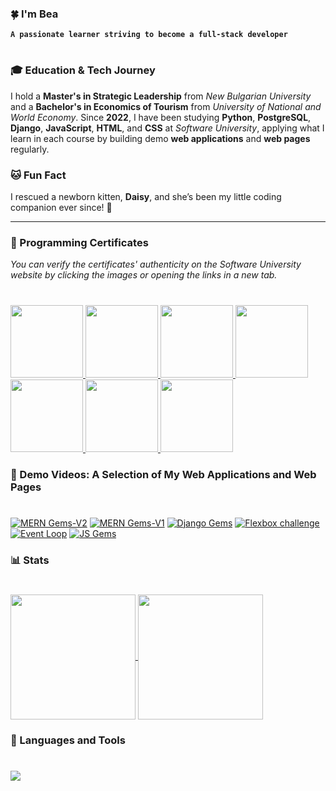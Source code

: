 ### 🍀 I'm Bea

**`A passionate learner striving to become a full-stack developer`**

#

### 🎓 **Education & Tech Journey**

I hold a **Master's in Strategic Leadership** from _New Bulgarian University_ and a **Bachelor's in Economics of Tourism** from _University of National and World Economy_. Since **2022**, I have been studying **Python**, **PostgreSQL**, **Django**, **JavaScript**, **HTML**, and **CSS** at _Software University_, applying what I learn in each course by building demo **web applications** and **web pages** regularly.

### 🐱 **Fun Fact**

I rescued a newborn kitten, **Daisy**, and she’s been my little coding companion ever since! 🐾

---

### 📜 Programming Certificates

*You can verify the certificates' authenticity on the Software University website by clicking the images or opening the links in a new tab.*

#

<p align="left">
    <a href="https://softuni.bg/certificates/details/237923/b3ab2baa" target="_blank">
        <img src="https://res.cloudinary.com/dpgvbozrb/image/upload/v1743784909/htm-and-css_vpqxxa.png" width="116px" />
    </a> 
    <a href="https://softuni.bg/certificates/details/193787/03b13966">
        <img src="https://res.cloudinary.com/dpgvbozrb/image/upload/v1743784909/python-orm_yhdxlc.png" width="116px" />
    </a> 
    <a href="https://softuni.bg/certificates/details/185983/50925b30">
        <img src="https://res.cloudinary.com/dpgvbozrb/image/upload/v1743784909/postgre-sql_rriyf4.png" width="116px" />
    </a> 
    <a href="https://softuni.bg/certificates/details/180855/bb937ca4">
        <img src="https://res.cloudinary.com/dpgvbozrb/image/upload/v1743784909/python-oop_m4xe1d.png" width="116px" />
    </a>
    <a href="https://softuni.bg/certificates/details/173816/2932f905">
        <img src="https://res.cloudinary.com/dpgvbozrb/image/upload/v1743784910/python-advanced_nf2vyc.png" width="116px" />
    </a>
    <a href="https://softuni.bg/certificates/details/167232/525747d6">
        <img src="https://res.cloudinary.com/dpgvbozrb/image/upload/v1743784909/programming-fundamentals_iled2h.png" width="116px" />
    </a>
    <a href="https://softuni.bg/certificates/details/143335/0a97348e">
        <img src="https://res.cloudinary.com/dpgvbozrb/image/upload/v1743784909/programming-basics_wdkqsq.png" width="116px" />
    </a>
    <br>
</p>

### 🎥 Demo Videos: A Selection of My Web Applications and Web Pages

#

[![MERN Gems-V2](https://ytcards.demolab.com/?id=0aPSCCu5VB0&title=MERN+Gems+V2&lang=en&timestamp=0&background_color=%230d1117&title_color=%23ffffff&stats_color=%230d1117&max_title_lines=1&width=250&border_radius=5 "MERN Gems-V2")](https://youtu.be/0aPSCCu5VB0)
[![MERN Gems-V1](https://ytcards.demolab.com/?id=MTtAupdKb5A&title=MERN+Gems+V1&lang=en&timestamp=0&background_color=%230d1117&title_color=%23ffffff&stats_color=%230d1117&max_title_lines=1&width=250&border_radius=5 "MERN Gems-V1")](https://youtu.be/MTtAupdKb5A)
[![Django Gems](https://ytcards.demolab.com/?id=RCQqE-m7bb0&title=Django+Gems&lang=en&timestamp=0&background_color=%230d1117&title_color=%23ffffff&stats_color=%230d1117&max_title_lines=1&width=250&border_radius=5 "Django Gems")](https://youtu.be/RCQqE-m7bb0)
[![Flexbox challenge](https://ytcards.demolab.com/?id=RDATsh-SHCE&title=Flexbox+Challenge&lang=en&timestamp=0&background_color=%230d1117&title_color=%23ffffff&stats_color=%230d1117&max_title_lines=1&width=250&border_radius=5 "Flexbox challenge")](https://youtu.be/RDATsh-SHCE)
[![Event Loop](https://ytcards.demolab.com/?id=LX0Mky7DvFc&title=Event+Loop&lang=en&timestamp=0&background_color=%230d1117&title_color=%23ffffff&stats_color=%230d1117&max_title_lines=1&width=250&border_radius=5 "Event Loop")](https://youtu.be/LX0Mky7DvFc)
[![JS Gems](https://ytcards.demolab.com/?id=G62I2oleWCg&title=JS+Gems&lang=en&timestamp=0&background_color=%230d1117&title_color=%23ffffff&stats_color=%230d1117&max_title_lines=1&width=250&border_radius=5 "JS Gems")](https://youtu.be/G62I2oleWCg)




### 📊 Stats

#

<a href="https://github.com/anuraghazra/github-readme-stats">
  <img height=200 align="center" src="https://github-readme-stats.vercel.app/api?username=beatrisilieva&hide=stars,contribs&show=icons,prs_merged_percentage,prs_merged&theme=omni" />
</a>
<a href="https://github.com/anuraghazra/convoychat">
  <img height=200 align="center" src="https://github-readme-stats.vercel.app/api/top-langs/?username=beatrisilieva&layout=compact&langs_count=10&theme=omni&card_width=320&hide=Ruby" />
</a>

### 🧰 Languages and Tools

# 

<div align="left">
    <img src="https://skillicons.dev/icons?i=javascript,python,html,css,sass,react,express,django,nodejs,jest,postgresql,mongodb,vscode,pycharm,postman,aws,cloudflare,firebase,githubactions,docker,devto" />
</div>
